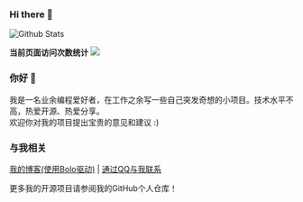 ### Hi there 👋

![Github Stats](https://github-readme-stats.vercel.app/api?username=expoli)

**当前页面访问次数统计** <a title="Hits" target="_blank" href="https://github.com/88250/hits"><img src="https://hits.b3log.org/expoli/hits.svg"></a>

### 你好 👋

我是一名业余编程爱好者，在工作之余写一些自己突发奇想的小项目。技术水平不高，热爱开源、热爱分享。  
欢迎你对我的项目提出宝贵的意见和建议 :)  

### 与我相关 
[我的博客\(使用Bolo驱动\)](https://expoli.tech) | [通过QQ与我联系](http://wpa.qq.com/msgrd?v=3&uin=1925798514&site=qq&menu=yes)

更多我的开源项目请参阅我的GitHub个人仓库！


<!--
**expoli/expoli** is a ✨ _special_ ✨ repository because its `README.md` (this file) appears on your GitHub profile.

Here are some ideas to get you started:

- 🔭 I’m currently working on ...
- 🌱 I’m currently learning ...
- 👯 I’m looking to collaborate on ...
- 🤔 I’m looking for help with ...
- 💬 Ask me about ...
- 📫 How to reach me: ...
- 😄 Pronouns: ...
- ⚡ Fun fact: ...
-->
